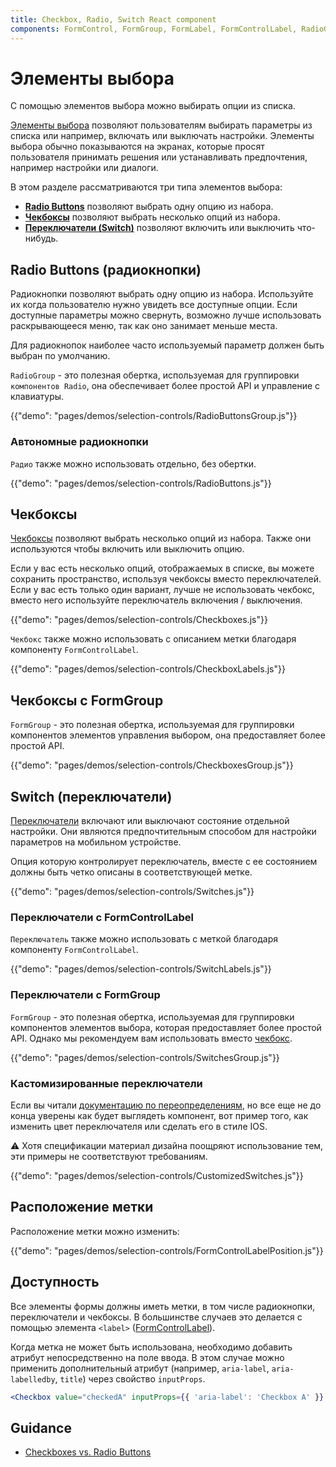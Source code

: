 ```yaml
---
title: Checkbox, Radio, Switch React component
components: FormControl, FormGroup, FormLabel, FormControlLabel, RadioGroup, Checkbox, Radio, Switch
---
```


# Элементы выбора

<p class="description">С помощью элементов выбора можно выбирать опции из списка.</p>

[Элементы выбора](https://material.io/design/components/selection-controls.html) позволяют пользователям выбирать параметры из списка или например, включать или выключать настройки. Элементы выбора обычно показываются на экранах, которые просят пользователя принимать решения или устанавливать предпочтения, например настройки или диалоги.

В этом разделе рассматриваются три типа элементов выбора:

- **[Radio Buttons](#radio-buttons)** позволяют выбрать одну опцию из набора.
- **[Чекбоксы](#checkboxes)** позволяют выбрать несколько опций из набора.
- **[Переключатели (Switch)](#switches)** позволяют включить или выключить что-нибудь.

## Radio Buttons (радиокнопки)

[](https://material.io/design/components/selection-controls.html#radio-buttons)Радиокнопки позволяют выбрать одну опцию из набора. Используйте их когда пользователю нужно увидеть все доступные опции. Если доступные параметры можно свернуть, возможно лучше использовать раскрывающееся меню, так как оно занимает меньше места.

Для радиокнопок наиболее часто используемый параметр должен быть выбран по умолчанию.

`RadioGroup` - это полезная обертка, используемая для группировки `компонентов Radio`, она обеспечивает более простой API и управление с клавиатуры.

{{"demo": "pages/demos/selection-controls/RadioButtonsGroup.js"}}

### Автономные радиокнопки

`Радио` также можно использовать отдельно, без обертки.

{{"demo": "pages/demos/selection-controls/RadioButtons.js"}}

## Чекбоксы

[Чекбоксы](https://material.io/design/components/selection-controls.html#checkboxes) позволяют выбрать несколько опций из набора. Также они используются чтобы включить или выключить опцию.

Если у вас есть несколько опций, отображаемых в списке, вы можете сохранить пространство, используя чекбоксы вместо переключателей. Если у вас есть только один вариант, лучше не использовать чекбокс, вместо него используйте переключатель включения / выключения.

{{"demo": "pages/demos/selection-controls/Checkboxes.js"}}

`Чекбокс` также можно использовать с описанием метки благодаря компоненту `FormControlLabel`.

{{"demo": "pages/demos/selection-controls/CheckboxLabels.js"}}

## Чекбоксы с FormGroup

`FormGroup` - это полезная обертка, используемая для группировки компонентов элементов управления выбором, она предоставляет более простой API.

{{"demo": "pages/demos/selection-controls/CheckboxesGroup.js"}}

## Switch (переключатели)

[Переключатели](https://material.io/design/components/selection-controls.html#switches) включают или выключают состояние отдельной настройки. Они являются предпочтительным способом для настройки параметров на мобильном устройстве.

Опция которую контролирует переключатель, вместе с ее состоянием должны быть четко описаны в соответствующей метке.

{{"demo": "pages/demos/selection-controls/Switches.js"}}

### Переключатели с FormControlLabel

`Переключатель` также можно использовать с меткой благодаря компоненту `FormControlLabel`.

{{"demo": "pages/demos/selection-controls/SwitchLabels.js"}}

### Переключатели с FormGroup

`FormGroup` - это полезная обертка, используемая для группировки компонентов элементов выбора, которая предоставляет более простой API. Однако мы рекомендуем вам использовать вместо [чекбокс](#checkboxes).

{{"demo": "pages/demos/selection-controls/SwitchesGroup.js"}}

### Кастомизированные переключатели

Если вы читали [документацию по переопределениям](/customization/overrides/), но все еще не до конца уверены как будет выглядеть компонент, вот пример того, как изменить цвет переключателя или сделать его в стиле IOS.

⚠️ Хотя спецификации материал дизайна поощряют использование тем, эти примеры не соответствуют требованиям.

{{"demo": "pages/demos/selection-controls/CustomizedSwitches.js"}}

## Расположение метки

Расположение метки можно изменить:

{{"demo": "pages/demos/selection-controls/FormControlLabelPosition.js"}}

## Доступность

Все элементы формы должны иметь метки, в том числе радиокнопки, переключатели и чекбоксы. В большинстве случаев это делается с помощью элемента `<label>` ([FormControlLabel](/api/form-control-label/)).

Когда метка не может быть использована, необходимо добавить атрибут непосредственно на поле ввода. В этом случае можно применить дополнительный атрибут (например, `aria-label`, `aria-labelledby`, `title`) через свойство `inputProps`.

```jsx
<Checkbox value="checkedA" inputProps={{ 'aria-label': 'Checkbox A' }} />
```

## Guidance

- [Checkboxes vs. Radio Buttons](https://www.nngroup.com/articles/checkboxes-vs-radio-buttons/)
